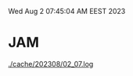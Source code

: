 Wed Aug  2 07:45:04 AM EEST 2023
# JAM
<a href='./cache/202308/02_07.log'>./cache/202308/02_07.log</a>
